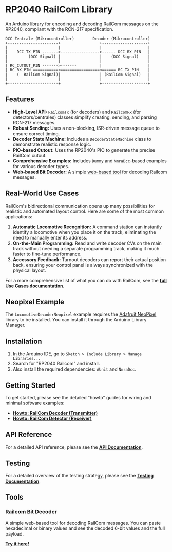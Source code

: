 # RP2040 RailCom Library

An Arduino library for encoding and decoding RailCom messages on the RP2040, compliant with the RCN-217 specification.

```
DCC Zentrale (Mikrocontroller)        Decoder (Mikrocontroller)
+----------------------+                 +--------------------+
|                      |                 |                    |
|    DCC_TX_PIN ------->----------------->------ DCC_RX_PIN   |
|         (DCC Signal) |                 |    (DCC Signal)    |
|                      |                 |                    |
| RC_CUTOUT_PIN ------->-------          |                    |
| RC_RX_PIN ===========<=================<====== RC_TX_PIN    |
|    (  RailCom Signal)|                 | (RailCom Signal)   |
|                      |                 |                    |
+----------------------+                 +--------------------+
```

## Features

-   **High-Level API:** `RailcomTx` (for decoders) and `RailcomRx` (for detectors/centrales) classes simplify creating, sending, and parsing RCN-217 messages.
-   **Robust Sending:** Uses a non-blocking, ISR-driven message queue to ensure correct timing.
-   **Decoder State Machine:** Includes a `DecoderStateMachine` class to demonstrate realistic response logic.
-   **PIO-based Cutout:** Uses the RP2040's PIO to generate the precise RailCom cutout.
-   **Comprehensive Examples:** Includes `Dummy` and `NmraDcc`-based examples for various decoder types.
-   **Web-based Bit Decoder:** A simple [web-based tool](https://chatelao.github.io/xDuinoRails_Railcom/index.html) for decoding Railcom messages.

## Real-World Use Cases

RailCom's bidirectional communication opens up many possibilities for realistic and automated layout control. Here are some of the most common applications:

1.  **Automatic Locomotive Recognition:** A command station can instantly identify a locomotive when you place it on the track, eliminating the need to manually enter its address.
2.  **On-the-Main Programming:** Read and write decoder CVs on the main track without needing a separate programming track, making it much faster to fine-tune performance.
3.  **Accessory Feedback:** Turnout decoders can report their actual position back, ensuring your control panel is always synchronized with the physical layout.

For a more comprehensive list of what you can do with RailCom, see the **[full Use Cases documentation](docs/UseCases.md)**.

## Neopixel Example

The `LocomotiveDecoderNeopixel` example requires the [Adafruit NeoPixel](https://github.com/adafruit/Adafruit_NeoPixel) library to be installed. You can install it through the Arduino Library Manager.

## Installation
1.  In the Arduino IDE, go to `Sketch > Include Library > Manage Libraries...`
2.  Search for "RP2040 Railcom" and install.
3.  Also install the required dependencies: `AUnit` and `NmraDcc`.

## Getting Started

To get started, please see the detailed "howto" guides for wiring and minimal software examples:

-   **[Howto: RailCom Decoder (Transmitter)](docs/HowtoTx.md)**
-   **[Howto: RailCom Detector (Receiver)](docs/HowtoRx.md)**

## API Reference
For a detailed API reference, please see the **[API Documentation](docs/API_Reference.md)**.

## Testing
For a detailed overview of the testing strategy, please see the **[Testing Documentation](docs/Testing.md)**.

## Tools

### Railcom Bit Decoder

A simple web-based tool for decoding RailCom messages. You can paste hexadecimal or binary values and see the decoded 6-bit values and the full payload.

**[Try it here!](https://chatelao.github.io/xDuinoRails_Railcom/index.html)**
